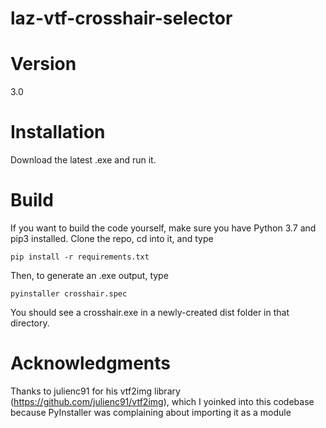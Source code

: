 # laz-vtf-crosshair-selector

# Version
3.0

# Installation

Download the latest .exe and run it.

# Build
If you want to build the code yourself, make sure you have Python 3.7 and pip3 installed.
Clone the repo, cd into it, and type

```
pip install -r requirements.txt
```

Then, to generate an .exe output, type
```
pyinstaller crosshair.spec
```

You should see a crosshair.exe in a newly-created dist folder in that directory.

# Acknowledgments

Thanks to julienc91 for his vtf2img library (https://github.com/julienc91/vtf2img), which I yoinked into this codebase because PyInstaller was complaining about importing it as a module
